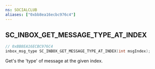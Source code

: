 ```yaml
---
ns: SOCIALCLUB
aliases: ["0xbb8ea16ecbc976c4"]
---
```

## SC_INBOX_GET_MESSAGE_TYPE_AT_INDEX

```c
// 0xBB8EA16ECBC976C4
inbox_msg_type SC_INBOX_GET_MESSAGE_TYPE_AT_INDEX(int msgIndex);
```

Get's the 'type' of message at the given index.


